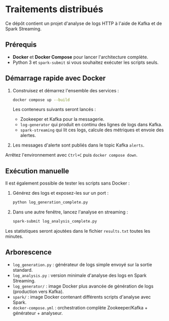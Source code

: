 # Traitements distribués

Ce dépôt contient un projet d'analyse de logs HTTP à l'aide de Kafka et de Spark Streaming.

## Prérequis

- **Docker** et **Docker&nbsp;Compose** pour lancer l'architecture complète.
- Python 3 et `spark-submit` si vous souhaitez exécuter les scripts seuls.

## Démarrage rapide avec Docker

1. Construisez et démarrez l'ensemble des services :

   ```bash
   docker compose up --build
   ```

   Les conteneurs suivants seront lancés :

   - Zookeeper et Kafka pour la messagerie.
   - `log-generator` qui produit en continu des lignes de logs dans Kafka.
   - `spark-streaming` qui lit ces logs, calcule des métriques et envoie des alertes.

2. Les messages d'alerte sont publiés dans le topic Kafka `alerts`.

Arrêtez l'environnement avec `Ctrl+C` puis `docker compose down`.

## Exécution manuelle

Il est également possible de tester les scripts sans Docker :

1. Générez des logs et exposez-les sur un port :

   ```bash
   python log_generation_complete.py
   ```

2. Dans une autre fenêtre, lancez l'analyse en streaming :

   ```bash
   spark-submit log_analysis_complete.py
   ```

Les statistiques seront ajoutées dans le fichier `results.txt` toutes les minutes.

## Arborescence

- `log_generation.py` : générateur de logs simple envoyé sur la sortie standard.
- `log_analysis.py` : version minimale d'analyse des logs en Spark Streaming.
- `log_generator/` : image Docker plus avancée de génération de logs (production vers Kafka).
- `spark/` : image Docker contenant différents scripts d'analyse avec Spark.
- `docker-compose.yml` : orchestration complète Zookeeper/Kafka + générateur + analyseur.

